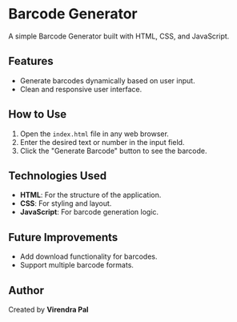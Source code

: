 # Barcode Generator

A simple Barcode Generator built with HTML, CSS, and JavaScript.

## Features

- Generate barcodes dynamically based on user input.
- Clean and responsive user interface.

## How to Use

1. Open the `index.html` file in any web browser.
2. Enter the desired text or number in the input field.
3. Click the "Generate Barcode" button to see the barcode.

## Technologies Used

- **HTML**: For the structure of the application.
- **CSS**: For styling and layout.
- **JavaScript**: For barcode generation logic.

## Future Improvements

- Add download functionality for barcodes.
- Support multiple barcode formats.

## Author

Created by **Virendra Pal**

